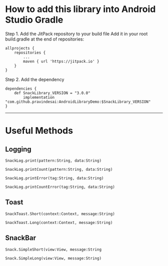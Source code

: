 # How to add this library into Android Studio Gradle

Step 1. Add the JitPack repository to your build file
Add it in your root build.gradle  at the end of repositories:

    allprojects {
    	repositories {
    		...
    		maven { url 'https://jitpack.io' }
    	}
    }
Step 2. Add the dependency

	dependencies {
		def SnackLibrary_VERSION = "3.0.0"
    		implementation "com.github.pravindesai:AndroidLibraryDemo:$SnackLibrary_VERSION"
	}
	
****

# Useful Methods
	
## Logging
    
	SnackLog.print(pattern:String, data:String)

	SnackLog.printCount(pattern:String, data:String)

	SnackLog.printError(tag:String, data:String)

	SnackLog.printCountError(tag:String, data:String)
    
    
    
## Toast
	
	SnackToast.Short(context:Context, message:String)

	SnackToast.Long(context:Context, message:String)
	
## SnackBar
	
	Snack.SimpleShort(view:View, message:String

	Snack.SimpleLong(view:View, message:String)
    
    
		
